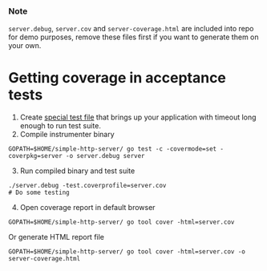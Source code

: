 ### Note
`server.debug`, `server.cov` and `server-coverage.html` are included into repo for demo purposes, remove these files first if you want to generate them on your own.

# Getting coverage in acceptance tests

1) Create [special test file](src/server/server_test.go) that brings up your application with timeout long enough to run test suite.
2) Compile instrumenter binary
```shell
GOPATH=$HOME/simple-http-server/ go test -c -covermode=set -coverpkg=server -o server.debug server
```
3) Run compiled binary and test suite
```shell
./server.debug -test.coverprofile=server.cov
# Do some testing
```
4) Open coverage report in default browser
```shell
GOPATH=$HOME/simple-http-server/ go tool cover -html=server.cov
```
Or generate HTML report file
```shell
GOPATH=$HOME/simple-http-server/ go tool cover -html=server.cov -o server-coverage.html
```
